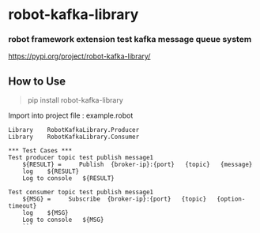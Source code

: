 # robot-kafka-library
### robot framework extension test kafka message queue system

https://pypi.org/project/robot-kafka-library/

## How to Use
> pip install robot-kafka-library

Import into project file : example.robot

```
Library    RobotKafkaLibrary.Producer
Library    RobotKafkaLibrary.Consumer
 
*** Test Cases ***
Test producer topic test publish message1
    ${RESULT} =     Publish  {broker-ip}:{port}   {topic}   {message}
    log    ${RESULT}
    Log to console   ${RESULT}

Test consumer topic test publish message1
    ${MSG} =     Subscribe  {broker-ip}:{port}   {topic}   {option-timeout}
    log    ${MSG}
    Log to console   ${MSG}
    ```
